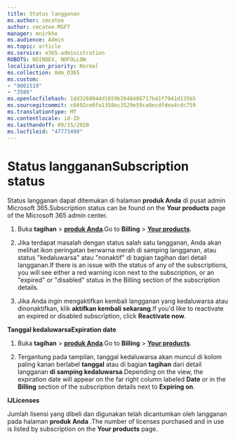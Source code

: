 ```yaml
---
title: Status langganan
ms.author: cmcatee
author: cmcatee-MSFT
manager: mnirkhe
ms.audience: Admin
ms.topic: article
ms.service: o365-administration
ROBOTS: NOINDEX, NOFOLLOW
localization_priority: Normal
ms.collection: Adm_O365
ms.custom:
- "9001519"
- "3586"
ms.openlocfilehash: 1dd3268044d1859b2648486717b41f7941d135b5
ms.sourcegitcommit: c6692ce0fa1358ec3529e59ca0ecdfdea4cdc759
ms.translationtype: MT
ms.contentlocale: id-ID
ms.lasthandoff: 09/15/2020
ms.locfileid: "47773490"
---
```

# <a name="subscription-status"></a><span data-ttu-id="2f916-102">Status langganan</span><span class="sxs-lookup"><span data-stu-id="2f916-102">Subscription status</span></span>

<span data-ttu-id="2f916-103">Status langganan dapat ditemukan di halaman **produk Anda** di pusat admin Microsoft 365.</span><span class="sxs-lookup"><span data-stu-id="2f916-103">Subscription status can be found on the **Your products** page of the Microsoft 365 admin center.</span></span>

1. <span data-ttu-id="2f916-104">Buka **tagihan**  >  **[produk Anda](https://go.microsoft.com/fwlink/p/?linkid=842054)**.</span><span class="sxs-lookup"><span data-stu-id="2f916-104">Go to **Billing** > **[Your products](https://go.microsoft.com/fwlink/p/?linkid=842054)**.</span></span>

2. <span data-ttu-id="2f916-105">Jika terdapat masalah dengan status salah satu langganan, Anda akan melihat ikon peringatan berwarna merah di samping langganan, atau status "kedaluwarsa" atau "nonaktif" di bagian tagihan dari detail langganan.</span><span class="sxs-lookup"><span data-stu-id="2f916-105">If there is an issue with the status of any of the subscriptions, you will see either a red warning icon next to the subscription, or an "expired" or "disabled" status in the Billing section of the subscription details.</span></span>

3. <span data-ttu-id="2f916-106">Jika Anda ingin mengaktifkan kembali langganan yang kedaluwarsa atau dinonaktifkan, klik **aktifkan kembali sekarang**.</span><span class="sxs-lookup"><span data-stu-id="2f916-106">If you'd like to reactivate an expired or disabled subscription, click **Reactivate now**.</span></span>

<span data-ttu-id="2f916-107">**Tanggal kedaluwarsa**</span><span class="sxs-lookup"><span data-stu-id="2f916-107">**Expiration date**</span></span>

1. <span data-ttu-id="2f916-108">Buka **tagihan**  >  **[produk Anda](https://go.microsoft.com/fwlink/p/?linkid=842054)**.</span><span class="sxs-lookup"><span data-stu-id="2f916-108">Go to **Billing** > **[Your products](https://go.microsoft.com/fwlink/p/?linkid=842054)**.</span></span>

2. <span data-ttu-id="2f916-109">Tergantung pada tampilan, tanggal kedaluwarsa akan muncul di kolom paling kanan berlabel **tanggal** atau di bagian **tagihan** dari detail langganan **di samping kedaluwarsa**.</span><span class="sxs-lookup"><span data-stu-id="2f916-109">Depending on the view, the expiration date will appear on the far right column labeled **Date** or in the **Billing** section of the subscription details next to **Expiring on**.</span></span>

<span data-ttu-id="2f916-110">**IJ**</span><span class="sxs-lookup"><span data-stu-id="2f916-110">**Licenses**</span></span>

<span data-ttu-id="2f916-111">Jumlah lisensi yang dibeli dan digunakan telah dicantumkan oleh langganan pada halaman **produk Anda** .</span><span class="sxs-lookup"><span data-stu-id="2f916-111">The number of licenses purchased and in use is listed by subscription on the **Your products** page.</span></span>


